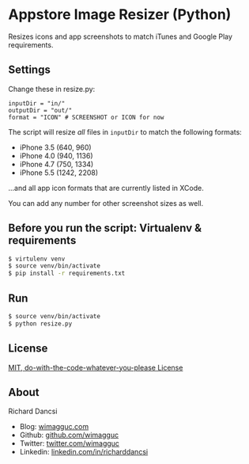 # Appstore Image Resizer (Python)

Resizes icons and app screenshots to match iTunes and Google Play requirements.

## Settings

Change these in resize.py:

```
inputDir = "in/"
outputDir = "out/"
format = "ICON" # SCREENSHOT or ICON for now
```

The script will resize *all* files in `inputDir` to match the following formats:

* iPhone 3.5 (640, 960)
* iPhone 4.0 (940, 1136)
* iPhone 4.7 (750, 1334)
* iPhone 5.5 (1242, 2208)

...and all app icon formats that are currently listed in XCode.

You can add any number for other screenshot sizes as well.

## Before you run the script: Virtualenv & requirements

```sh
$ virtulenv venv
$ source venv/bin/activate
$ pip install -r requirements.txt
```

## Run

```sh
$ source venv/bin/activate
$ python resize.py
```

## License

[MIT, do-with-the-code-whatever-you-please License](https://github.com/wimagguc/appstore-image-resizer/blob/master/LICENSE)

## About

Richard Dancsi

- Blog: [wimagguc.com](http://www.wimagguc.com/)
- Github: [github.com/wimagguc](http://github.com/wimagguc/)
- Twitter: [twitter.com/wimagguc](http://twitter.com/wimagguc/)
- Linkedin: [linkedin.com/in/richarddancsi](http://linkedin.com/in/richarddancsi)